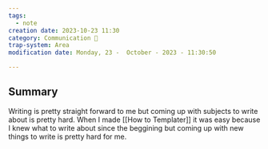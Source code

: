 ```yaml
---
tags:
  - note
creation date: 2023-10-23 11:30
category: Communication 💬
trap-system: Area 
modification date: Monday, 23 -  October - 2023 - 11:30:50

---
```






## Summary

Writing is pretty straight forward to me but coming up with subjects to write about is pretty hard.
When I made [[How to Templater]] it was easy because I knew what to write about since the beggining but coming up with new things to write is pretty hard for me.

